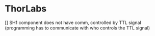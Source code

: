  # ThorLabs

 [] SH1 component does not have comm, controlled by TTL signal (programming has to communicate with who controls the TTL signal)